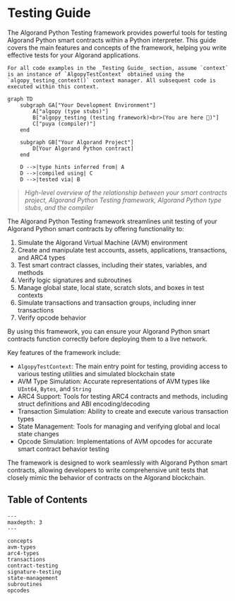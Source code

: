 # Testing Guide

The Algorand Python Testing framework provides powerful tools for testing Algorand Python smart contracts within a Python interpreter. This guide covers the main features and concepts of the framework, helping you write effective tests for your Algorand applications.

```{note}
For all code examples in the _Testing Guide_ section, assume `context` is an instance of `AlgopyTestContext` obtained using the `algopy_testing_context()` context manager. All subsequent code is executed within this context.
```

```{mermaid}
graph TD
    subgraph GA["Your Development Environment"]
        A["algopy (type stubs)"]
        B["algopy_testing (testing framework)<br>(You are here 📍)"]
        C["puya (compiler)"]
    end

    subgraph GB["Your Algorand Project"]
        D[Your Algorand Python contract]
    end

    D -->|type hints inferred from| A
    D -->|compiled using| C
    D -->|tested via| B
```

> _High-level overview of the relationship between your smart contracts project, Algorand Python Testing framework, Algorand Python type stubs, and the compiler_

The Algorand Python Testing framework streamlines unit testing of your Algorand Python smart contracts by offering functionality to:

1. Simulate the Algorand Virtual Machine (AVM) environment
2. Create and manipulate test accounts, assets, applications, transactions, and ARC4 types
3. Test smart contract classes, including their states, variables, and methods
4. Verify logic signatures and subroutines
5. Manage global state, local state, scratch slots, and boxes in test contexts
6. Simulate transactions and transaction groups, including inner transactions
7. Verify opcode behavior

By using this framework, you can ensure your Algorand Python smart contracts function correctly before deploying them to a live network.

Key features of the framework include:

-   `AlgopyTestContext`: The main entry point for testing, providing access to various testing utilities and simulated blockchain state
-   AVM Type Simulation: Accurate representations of AVM types like `UInt64`, `Bytes`, and `String`
-   ARC4 Support: Tools for testing ARC4 contracts and methods, including struct definitions and ABI encoding/decoding
-   Transaction Simulation: Ability to create and execute various transaction types
-   State Management: Tools for managing and verifying global and local state changes
-   Opcode Simulation: Implementations of AVM opcodes for accurate smart contract behavior testing

The framework is designed to work seamlessly with Algorand Python smart contracts, allowing developers to write comprehensive unit tests that closely mimic the behavior of contracts on the Algorand blockchain.

## Table of Contents

```{toctree}
---
maxdepth: 3
---

concepts
avm-types
arc4-types
transactions
contract-testing
signature-testing
state-management
subroutines
opcodes
```
